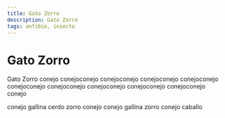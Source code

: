 ```yaml
---
title: Gato Zorro
description: Gato Zorro
tags: anfibio, insecto
---
```


# Gato Zorro

Gato Zorro conejo conejoconejo conejoconejo conejoconejo conejoconejo conejoconejo conejoconejo conejoconejo conejoconejo conejoconejo conejo

conejo gallina cerdo zorro conejo conejo gallina zorro conejo caballo